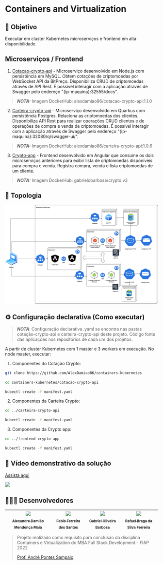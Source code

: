 # Containers and Virtualization

## 🎯 Objetivo

Executar em cluster Kubernetes microserviços e frontend em alta disponibilidade. 

## Microserviços / Frontend

1. [Cotacao-crypto-api](https://github.com/AlexDamiao86/trabalho-microservices/tree/main/cotacao-crypto-api) - Microserviço desenvolvido em Node.js com persistência em MySQL. Obtem cotações de criptomoedas por WebSocket API da BitPreço. Disponibiliza CRUD de criptomoedas através de API Rest. É possível interagir com a aplicação através de Swagger pelo endereço "{ip-maquina}:32555/docs".

> **_NOTA:_** Imagem DockerHub: alexdamiao86/cotacao-crypto-api:1.1.0

2. [Carteira-crypto-api](https://github.com/FabioQuimico/carteira-crypto-quarkus) - Microserviço desenvolvido em Quarkus com persistência Postgres. Relaciona as criptomoedas dos clientes. Disponibiliza API Rest para realizar operações CRUD clientes e de operações de compra e venda de criptomoedas. É possível interagir com a aplicação através de Swagger pelo endereço "{ip-maquina}:32080/q/swagger-ui/". 

> **_NOTA:_** Imagem DockerHub: alexdamiao86/carteira-crypto-api:1.0.6

3. [Crypto-app](https://github.com/gabriel2503/Microservices) - Frontend desenvolvido em Angular que consume os dois microserviços anteriores para exibir lista de criptomoedas disponíveis para compra e venda. Registra compra, venda e lista criptomoedas de um cliente. 

> **_NOTA:_** Imagem DockerHub: gabrielobarbosa/crypto:v3

## 📐 Topologia

![Topologia](images/topologiav2.png)

## ⚙️ Configuração declarativa (Como executar)

> **_NOTA_**: Configuração declarativa .yaml se encontra nas pastas cotação-crypto-api e carteira-crypto-api deste projeto. Código fonte das aplicações nos repositórios de cada um dos projetos. 

A partir de cluster Kubernetes com 1 master e 3 workers em execução. No node master, executar:

1. Componentes do Cotação Crypto:

```bash
git clone https://github.com/AlexDamiao86/containers-kubernetes
```
```bash
cd containers-kubernetes/cotacao-crypto-api 
```
```bash
kubectl create -f manifest.yaml
```

2. Componentes da Carteira Crypto: 

```bash
cd ../carteira-crypto-api
```
```bash
kubectl create -f manifest.yaml
```

3. Componentes da Crypto app: 

```bash
cd ../frontend-crypto-app
```
```bash
kubectl create -f manifest.yaml
```

## 📱 Vídeo demonstrativo da solução

<a href="https://www.loom.com/share/7fbfdd37c34244f6adb17b3e38e69de3">
    <p>Assista aqui</p>
    <img style="max-width:500px;" src="https://cdn.loom.com/sessions/thumbnails/7fbfdd37c34244f6adb17b3e38e69de3-with-play.gif">
  </a>


## 👨🏽‍💻 Desenvolvedores

| [<img src="https://avatars.githubusercontent.com/AlexDamiao86" width=115><br><sub>Alexandre Damião Mendonça Maia</sub>](https://github.com/AlexDamiao86) |  [<img src="https://avatars.githubusercontent.com/FabioQuimico" width=115><br><sub>Fabio Ferreira dos Santos</sub>](https://github.com/FabioQuimico) |  [<img src="https://avatars.githubusercontent.com/Gabriel2503" width=115><br><sub>Gabriel Oliveira Barbosa</sub>](https://github.com/Gabriel2503) | [<img src="https://avatars.githubusercontent.com/ferreirabraga" width=115><br><sub>Rafael Braga da Silva Ferreira</sub>](https://github.com/ferreirabraga) | 
| :---: | :---: | :---: | :---: |

>
>Projeto realizado como requisito para conclusão da disciplina Containers e Virtualization do MBA Full Stack Development - FIAP 2022
>
>[Prof. André Pontes Sampaio](https://github.com/tonanuvem)